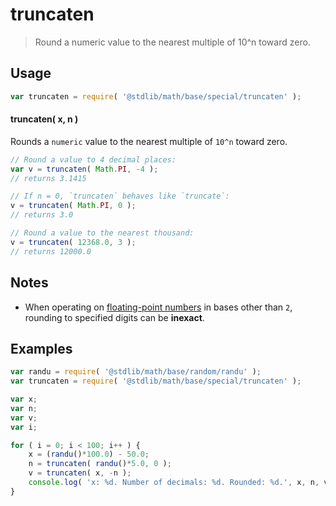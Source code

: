 # truncaten

> Round a numeric value to the nearest multiple of 10^n toward zero.


<section class="usage">

## Usage

``` javascript
var truncaten = require( '@stdlib/math/base/special/truncaten' );
```

#### truncaten( x, n )

Rounds a `numeric` value to the nearest multiple of `10^n` toward zero.

``` javascript
// Round a value to 4 decimal places:
var v = truncaten( Math.PI, -4 );
// returns 3.1415

// If n = 0, `truncaten` behaves like `truncate`:
v = truncaten( Math.PI, 0 );
// returns 3.0

// Round a value to the nearest thousand:
v = truncaten( 12368.0, 3 );
// returns 12000.0
```

</section>

<!-- /.usage -->


<section class="notes">

## Notes

* When operating on [floating-point numbers][ieee754] in bases other than `2`, rounding to specified digits can be __inexact__.

</section>

<!-- /.notes -->


<section class="examples">

## Examples

``` javascript
var randu = require( '@stdlib/math/base/random/randu' );
var truncaten = require( '@stdlib/math/base/special/truncaten' );

var x;
var n;
var v;
var i;

for ( i = 0; i < 100; i++ ) {
    x = (randu()*100.0) - 50.0;
    n = truncaten( randu()*5.0, 0 );
    v = truncaten( x, -n );
    console.log( 'x: %d. Number of decimals: %d. Rounded: %d.', x, n, v );
}
```

</section>

<!-- /.examples -->


<section class="links">

[ieee754]: https://en.wikipedia.org/wiki/IEEE_754-1985

</section>

<!-- /.links -->
